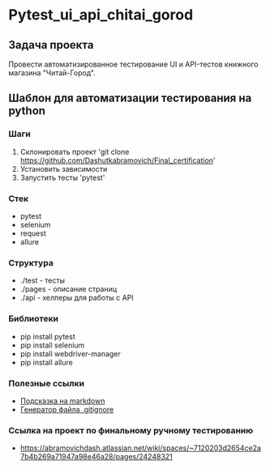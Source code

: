 # Pytest_ui_api_chitai_gorod

## Задача проекта
Провести автоматизированное тестирование UI и API-тестов книжного магазина "Читай-Город".

## Шаблон для автоматизации тестирования на python

### Шаги
1. Склонировать проект 'git clone https://github.com/Dashutkabramovich/Final_certification'
2. Установить зависимости
3. Запустить тесты 'pytest'

### Стек
- pytest
- selenium
- request
- allure

### Структура
- ./test - тесты
- ./pages - описание страниц
- ./api - хелперы для работы с API
  
### Библиотеки
- pip install pytest
- pip install selenium
- pip install webdriver-manager
- pip install allure
  
### Полезные ссылки
- [Подсказка на markdown](https://www.markdownguide.org/basic-syntax/)
- [Генератор файла .gitignore](https://www.toptal.com/developers/gitignore)

### Ссылка на проект по финальному ручному тестированию
- https://abramovichdash.atlassian.net/wiki/spaces/~7120203d2654ce2a7b4b269a71947a98e46a28/pages/24248321